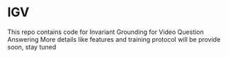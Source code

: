 # IGV
This repo contains code for Invariant Grounding for Video Question Answering
More details like features and training protocol will be provide soon, stay tuned
